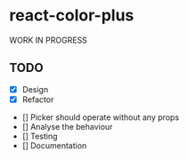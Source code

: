 # react-color-plus

WORK IN PROGRESS

## TODO

- [x] Design
- [x] Refactor
- [] Picker should operate without any props
- [] Analyse the behaviour
- [] Testing
- [] Documentation
